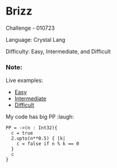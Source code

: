 # Brizz

Challenge - 010723

Language: Crystal Lang

Difficulty: Easy, Intermediate, and Difficult

### Note:

Live examples:

- [Easy](https://carc.in/#/r/feuv)
- [Intermediate](https://carc.in/#/r/feuu)
- [Difficult](https://www.guvi.in/ide?id=64a5fb385384b)

My code has big PP :laugh:

```crystal
PP = ->(n : Int32){
  c = true
  2.upto(n**0.5) { |k|
    c = false if n % k == 0
  }
  c
}
```
